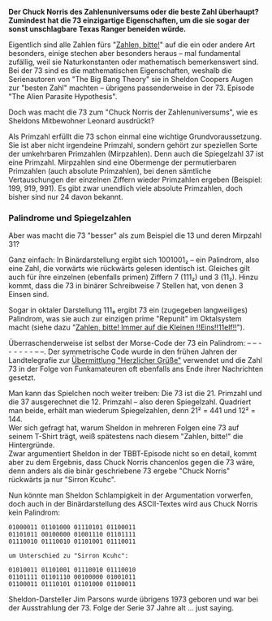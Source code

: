 **Der Chuck Norris des Zahlenuniversums oder die beste Zahl überhaupt?
Zumindest hat die 73 einzigartige Eigenschaften, um die sie sogar der
sonst unschlagbare Texas Ranger beneiden würde.**

Eigentlich sind alle Zahlen fürs "[Zahlen,
bitte!](https://www.heise.de/thema/Zahlen-bitte%21)" auf die ein oder
andere Art besonders, einige stechen aber besonders heraus – mal
fundamental zufällig, weil sie Naturkonstanten oder mathematisch
bemerkenswert sind. Bei der 73 sind es die mathematischen Eigenschaften,
weshalb die Serienautoren von "The Big Bang Theory" sie in Sheldon
Coopers Augen zur "besten Zahl" machten – übrigens passenderweise in der
73. Episode "The Alien Parasite Hypothesis".

Doch was macht die 73 zum "Chuck Norris der Zahlenuniversums", wie es
Sheldons Mitbewohner Leonard ausdrückt?

Als Primzahl erfüllt die 73 schon einmal eine wichtige
Grundvoraussetzung. Sie ist aber nicht irgendeine Primzahl, sondern
gehört zur speziellen Sorte der umkehrbaren Primzahlen (Mirpzahlen).
Denn auch die Spiegelzahl 37 ist eine Primzahl. Mirpzahlen sind eine
Obermenge der permutierbaren Primzahlen (auch absolute Primzahlen), bei
denen sämtliche Vertauschungen der einzelnen Ziffern wieder Primzahlen
ergeben (Beispiel: 199, 919, 991). Es gibt zwar unendlich viele absolute
Primzahlen, doch bisher sind nur 24 davon
bekannt[](https://oeis.org/A003459/list).

### Palindrome und Spiegelzahlen

Aber was macht die 73 "besser" als zum Beispiel die 13 und deren
Mirpzahl 31?

Ganz einfach: In Binärdarstellung ergibt sich 1001001₂ – ein Palindrom,
also eine Zahl, die vorwärts wie rückwärts gelesen identisch ist.
Gleiches gilt auch für ihre einzelnen (ebenfalls primen) Ziffern 7
(111₂) und 3 (11₂). Hinzu kommt, dass die 73 in binärer Schreibweise 7
Stellen hat, von denen 3 Einsen sind.

Sogar in oktaler Darstellung 111₈ ergibt 73 ein (zugegeben langweiliges)
Palindrom, was sie auch zur einzigen prime "Repunit" im Oktalsystem
macht (siehe dazu "[Zahlen, bitte! Immer auf die Kleinen
!!Eins!!11elf!!](https://www.heise.de/newsticker/meldung/Zahlen-bitte-Immer-auf-die-Kleinen-Eins-11elf-3757449.html)").

Überraschenderweise ist selbst der Morse-Code der 73 ein Palindrom: –
– - - - - - - – –. Der symmetrische Code wurde in den frühen Jahren der
Landtelegrafie zur [Übermittlung "Herzlicher
Grüße"](http://www.seefunknetz.de/73.htm) verwendet und die Zahl 73 in
der Folge von Funkamateuren oft ebenfalls ans Ende ihrer Nachrichten
gesetzt.

Man kann das Spielchen noch weiter treiben: Die 73 ist die 21. Primzahl
und die 37 ausgerechnet die 12. Primzahl – also deren Spiegelzahl.
Quadriert man beide, erhält man wiederum Spiegelzahlen, denn 21² = 441
und 12² = 144.  
Wer sich gefragt hat, warum Sheldon in mehreren Folgen eine 73 auf
seinem T-Shirt trägt, weiß spätestens nach diesem "Zahlen, bitte!" die
Hintergründe.    
Zwar argumentiert Sheldon in der TBBT-Episode nicht so en detail, kommt
aber zu dem Ergebnis, dass Chuck Norris chancenlos gegen die 73 wäre,
denn anders als die binär geschriebene 73 ergebe "Chuck Norris"
rückwärts ja nur "Sirron Kcuhc".

Nun könnte man Sheldon Schlampigkeit in der Argumentation vorwerfen,
doch auch in der Binärdarstellung des ASCII-Textes wird aus Chuck Norris
kein Palindrom:

``` rte__tx--listing
01000011 01101000 01110101 01100011
01101011 00100000 01001110 01101111 
01110010 01110010 01101001 01110011 
```

``` rte__tx--listing
um Unterschied zu "Sirron Kcuhc":
```

``` rte__tx--listing
01010011 01101001 01110010 01110010
01101111 01101110 00100000 01001011 
01100011 01110101 01101000 01100011 
```

Sheldon-Darsteller Jim Parsons wurde übrigens 1973 geboren und war bei
der Ausstrahlung der 73. Folge der Serie 37 Jahre alt ... just
saying.[](mailto:vza@ct.de)
